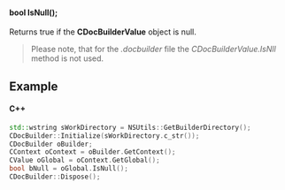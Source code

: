 #### bool IsNull();

Returns true if the **CDocBuilderValue** object is null.

> Please note, that for the *.docbuilder* file the *CDocBuilderValue.IsNll* method is not used.

## Example

#### C++

```c++
std::wstring sWorkDirectory = NSUtils::GetBuilderDirectory();
CDocBuilder::Initialize(sWorkDirectory.c_str());
CDocBuilder oBuilder;
CContext oContext = oBuilder.GetContext();
CValue oGlobal = oContext.GetGlobal();
bool bNull = oGlobal.IsNull();
CDocBuilder::Dispose();
```
